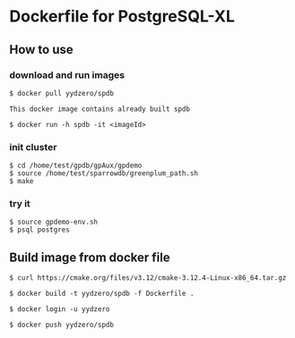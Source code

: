 # Dockerfile for PostgreSQL-XL

## How to use

### download and run images

    $ docker pull yydzero/spdb

    This docker image contains already built spdb

    $ docker run -h spdb -it <imageId>

### init cluster

    $ cd /home/test/gpdb/gpAux/gpdemo
    $ source /home/test/sparrowdb/greenplum_path.sh
    $ make

### try it 

    $ source gpdemo-env.sh
    $ psql postgres

## Build image from docker file

    $ curl https://cmake.org/files/v3.12/cmake-3.12.4-Linux-x86_64.tar.gz

    $ docker build -t yydzero/spdb -f Dockerfile .

    $ docker login -u yydzero

    $ docker push yydzero/spdb
